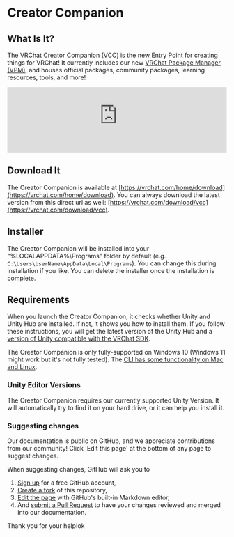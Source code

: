 # Creator Companion

## What Is It?
The VRChat Creator Companion (VCC) is the new Entry Point for creating things for VRChat! It currently includes our new [VRChat Package Manager (VPM)](vpm), and houses official packages, community packages, learning resources, tools, and more!

<iframe width="100%" class="ratio-16-by-9" src="https://www.youtube-nocookie.com/embed/0u1g0TYoJsU" title="YouTube video player" frameborder="0" allow="clipboard-write; encrypted-media; picture-in-picture; web-share" allowfullscreen></iframe>

## Download It
The Creator Companion is available at [https://vrchat.com/home/download](https://vrchat.com/home/download). You can always download the latest version from this direct url as well: [https://vrchat.com/download/vcc](https://vrchat.com/download/vcc).

## Installer
The Creator Companion will be installed into your "%LOCALAPPDATA%\Programs" folder by default (e.g. `C:\Users\UserName\AppData\Local\Programs`). You can change this during installation if you like. You can delete the installer once the installation is complete.

## Requirements
When you launch the Creator Companion, it checks whether Unity and Unity Hub are installed. If not, it shows you how to install them. If you follow these instructions, you will get the latest version of the Unity Hub and a [version of Unity compatible with the VRChat SDK](https://creators.vrchat.com/sdk/upgrade/current-unity-version).

The Creator Companion is only fully-supported on Windows 10 (Windows 11 might work but it's not fully tested). The [CLI has some functionality on Mac and Linux](vpm/cli#mac-and-linux-support).

### Unity Editor Versions
The Creator Companion requires our currently supported Unity Version. It will automatically try to find it on your hard drive, or it can help you install it.

### Suggesting changes
Our documentation is public on GitHub, and we appreciate contributions from our community! Click 'Edit this page' at the bottom of any page to suggest changes.

When suggesting changes, GitHub will ask you to
1. [Sign up](https://github.com/join) for a free GitHub account,
2. [Create a fork](https://github.com/vrchat-community/creator-companion/fork) of this repository,
3. [Edit the page](https://github.com/vrchat-community/creator-companion/edit/main/Docs/docs/index.md) with GitHub's built-in Markdown editor,
4. And [submit a Pull Request](https://github.com/vrchat-community/creator-companion/compare) to have your changes reviewed and merged into our documentation.

Thank you for your help!ok
